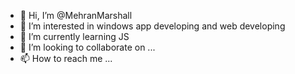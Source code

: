 - 👋 Hi, I’m @MehranMarshall
- 👀 I’m interested in windows app developing and web developing
- 🌱 I’m currently learning JS
- 💞️ I’m looking to collaborate on ...
- 📫 How to reach me ...

<!---
MehranMarshall/MehranMarshall is a ✨ special ✨ repository because its `README.md` (this file) appears on your GitHub profile.
You can click the Preview link to take a look at your changes.
--->
